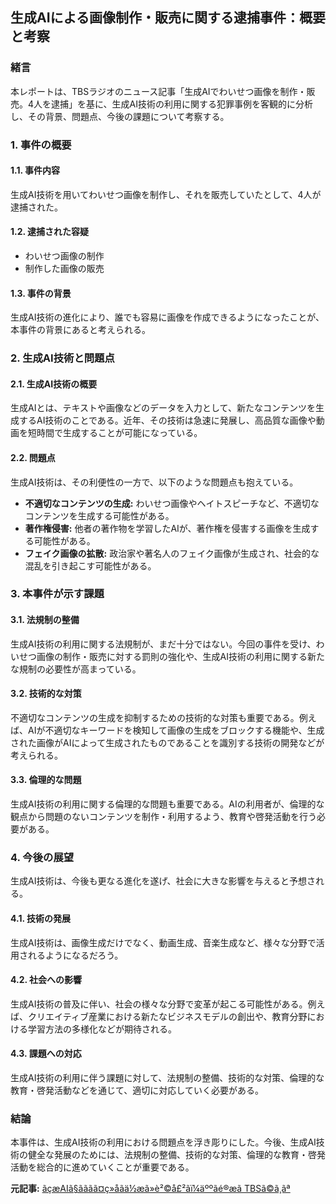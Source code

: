 ## 生成AIによる画像制作・販売に関する逮捕事件：概要と考察

### 緒言

本レポートは、TBSラジオのニュース記事「生成AIでわいせつ画像を制作・販売。4人を逮捕」を基に、生成AI技術の利用に関する犯罪事例を客観的に分析し、その背景、問題点、今後の課題について考察する。

### 1. 事件の概要

#### 1.1. 事件内容

生成AI技術を用いてわいせつ画像を制作し、それを販売していたとして、4人が逮捕された。

#### 1.2. 逮捕された容疑

* わいせつ画像の制作
* 制作した画像の販売

#### 1.3. 事件の背景

生成AI技術の進化により、誰でも容易に画像を作成できるようになったことが、本事件の背景にあると考えられる。

### 2. 生成AI技術と問題点

#### 2.1. 生成AI技術の概要

生成AIとは、テキストや画像などのデータを入力として、新たなコンテンツを生成するAI技術のことである。近年、その技術は急速に発展し、高品質な画像や動画を短時間で生成することが可能になっている。

#### 2.2. 問題点

生成AI技術は、その利便性の一方で、以下のような問題点も抱えている。

* **不適切なコンテンツの生成:** わいせつ画像やヘイトスピーチなど、不適切なコンテンツを生成する可能性がある。
* **著作権侵害:** 他者の著作物を学習したAIが、著作権を侵害する画像を生成する可能性がある。
* **フェイク画像の拡散:** 政治家や著名人のフェイク画像が生成され、社会的な混乱を引き起こす可能性がある。

### 3. 本事件が示す課題

#### 3.1. 法規制の整備

生成AI技術の利用に関する法規制が、まだ十分ではない。今回の事件を受け、わいせつ画像の制作・販売に対する罰則の強化や、生成AI技術の利用に関する新たな規制の必要性が高まっている。

#### 3.2. 技術的な対策

不適切なコンテンツの生成を抑制するための技術的な対策も重要である。例えば、AIが不適切なキーワードを検知して画像の生成をブロックする機能や、生成された画像がAIによって生成されたものであることを識別する技術の開発などが考えられる。

#### 3.3. 倫理的な問題

生成AI技術の利用に関する倫理的な問題も重要である。AIの利用者が、倫理的な観点から問題のないコンテンツを制作・利用するよう、教育や啓発活動を行う必要がある。

### 4. 今後の展望

生成AI技術は、今後も更なる進化を遂げ、社会に大きな影響を与えると予想される。

#### 4.1. 技術の発展

生成AI技術は、画像生成だけでなく、動画生成、音楽生成など、様々な分野で活用されるようになるだろう。

#### 4.2. 社会への影響

生成AI技術の普及に伴い、社会の様々な分野で変革が起こる可能性がある。例えば、クリエイティブ産業における新たなビジネスモデルの創出や、教育分野における学習方法の多様化などが期待される。

#### 4.3. 課題への対応

生成AI技術の利用に伴う課題に対して、法規制の整備、技術的な対策、倫理的な教育・啓発活動などを通じて、適切に対応していく必要がある。

### 結論

本事件は、生成AI技術の利用における問題点を浮き彫りにした。今後、生成AI技術の健全な発展のためには、法規制の整備、技術的な対策、倫理的な教育・啓発活動を総合的に進めていくことが重要である。


**元記事:** [ãçæAIã§ãããã¤ç»åãä½æã»è²©å£²ãï¼äººãé®æã TBSã©ã¸ãª](https://www.tbsradio.jp/articles/95049/)